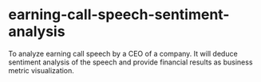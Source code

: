 # earning-call-speech-sentiment-analysis
To analyze earning call speech by a CEO of a company. It will deduce sentiment analysis of the speech and provide financial results as business metric visualization.
